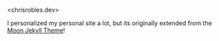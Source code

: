 <chrisrobles.dev>

I personalized my personal site a lot, but its originally extended from the [Moon Jekyll Theme](https://taylantatli.github.io/Moon/)!
